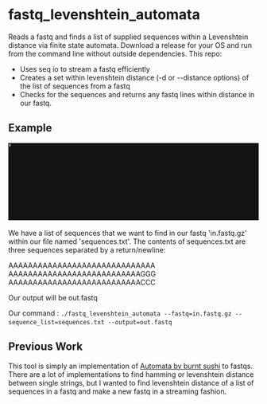 # fastq_levenshtein_automata
Reads a fastq and finds a list of supplied sequences within a Levenshtein distance via finite state automata. Download a release for your OS and run from the command line without outside dependencies. This repo:
<ul>
<li>Uses seq io to stream a fastq efficiently</li>
<li>Creates a set within levenshtein distance (-d or --distance options) of the list of sequences from a fastq</li>
<li>Checks for the sequences and returns any fastq lines within distance in our fastq. </li>
</ul>

## Example

![fqlev](fqlev.gif)

We have a list of sequences that we want to find in our fastq 'in.fastq.gz' within our file named 'sequences.txt'. The contents of sequences.txt are three sequences separated by a return/newline:

AAAAAAAAAAAAAAAAAAAAAAAAAAAAAA <br>
AAAAAAAAAAAAAAAAAAAAAAAAAAAGGG <br>
AAAAAAAAAAAAAAAAAAAAAAAAAAACCC <br>

Our output will be out.fastq

Our command : `./fastq_levenshtein_automata --fastq=in.fastq.gz --sequence_list=sequences.txt --output=out.fastq`


## Previous Work

This tool is simply an implementation of [Automata by burnt sushi](https://blog.burntsushi.net/transducers/)
 to fastqs. There are a lot of implementations to find hamming or levenshtein distance between single strings, but I wanted to find levenshtein distance of a list of sequences in a fastq and make a new fastq in a streaming fashion.